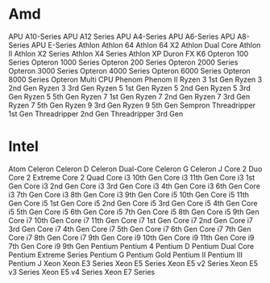 # Amd

APU A10-Series
APU A12 Series
APU A4-Series
APU A6-Series
APU A8-Series
APU E-Series
Athlon
Athlon 64
Athlon 64 X2
Athlon Dual Core
Athlon II
Athlon X2 Series
Athlon X4 Series
Athlon XP
Duron
FX
K6
Opteron 100 Series
Opteron 1000 Series
Opteron 200 Series
Opteron 2000 Series
Opteron 3000 Series
Opteron 4000 Series
Opteron 6000 Series
Opteron 8000 Series
Opteron Multi CPU
Phenom
Phenom II
Ryzen 3 1st Gen
Ryzen 3 2nd Gen
Ryzen 3 3rd Gen
Ryzen 5 1st Gen
Ryzen 5 2nd Gen
Ryzen 5 3rd Gen
Ryzen 5 5th Gen
Ryzen 7 1st Gen
Ryzen 7 2nd Gen
Ryzen 7 3rd Gen
Ryzen 7 5th Gen
Ryzen 9 3rd Gen
Ryzen 9 5th Gen
Sempron
Threadripper 1st Gen
Threadripper 2nd Gen
Threadripper 3rd Gen

# Intel

Atom
Celeron
Celeron D
Celeron Dual-Core
Celeron G
Celeron J
Core 2 Duo
Core 2 Extreme
Core 2 Quad
Core i3 10th Gen
Core i3 11th Gen
Core i3 1st Gen
Core i3 2nd Gen
Core i3 3rd Gen
Core i3 4th Gen
Core i3 6th Gen
Core i3 7th Gen
Core i3 8th Gen
Core i3 9th Gen
Core i5 10th Gen
Core i5 11th Gen
Core i5 1st Gen
Core i5 2nd Gen
Core i5 3rd Gen
Core i5 4th Gen
Core i5 5th Gen
Core i5 6th Gen
Core i5 7th Gen
Core i5 8th Gen
Core i5 9th Gen
Core i7 10th Gen
Core i7 11th Gen
Core i7 1st Gen
Core i7 2nd Gen
Core i7 3rd Gen
Core i7 4th Gen
Core i7 5th Gen
Core i7 6th Gen
Core i7 7th Gen
Core i7 8th Gen
Core i7 9th Gen
Core i9 10th Gen
Core i9 11th Gen
Core i9 7th Gen
Core i9 9th Gen
Pentium
Pentium 4
Pentium D
Pentium Dual Core
Pentium Extreme Series
Pentium G
Pentium Gold
Pentium II
Pentium III
Pentium J
Xeon
Xeon E3 Series
Xeon E5 Series
Xeon E5 v2 Series
Xeon E5 v3 Series
Xeon E5 v4 Series
Xeon E7 Series
